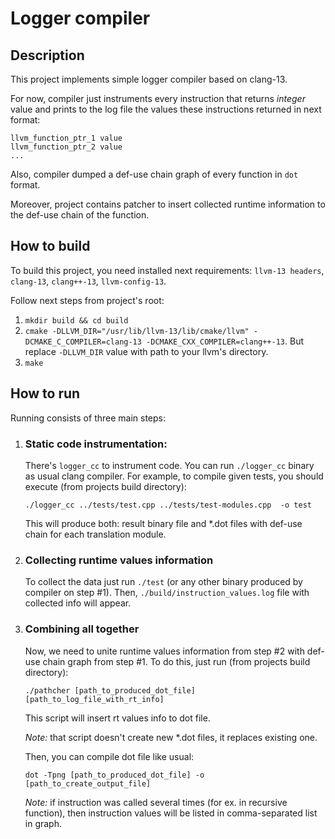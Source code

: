# Logger compiler

## Description

This project implements simple logger compiler based on clang-13.

For now, compiler just instruments every instruction that returns _integer_ value and prints to the log file the values these instructions returned in next format:

```csv
llvm_function_ptr_1 value
llvm_function_ptr_2 value
...
```

Also, compiler dumped a def-use chain graph of every function in `dot` format.

Moreover, project contains patcher to insert collected runtime information to the def-use chain of the function.

## How to build

To build this project, you need installed next requirements: `llvm-13 headers`, `clang-13`, `clang++-13`, `llvm-config-13`.

Follow next steps from project's root:
1. `mkdir build && cd build`
2. `cmake -DLLVM_DIR="/usr/lib/llvm-13/lib/cmake/llvm" -DCMAKE_C_COMPILER=clang-13 -DCMAKE_CXX_COMPILER=clang++-13`. But replace `-DLLVM_DIR` value with path to your llvm's directory.
3. `make`

## How to run
Running consists of three main steps:
1. ### Static code instrumentation: 
    There's `logger_cc` to instrument code. You can run `./logger_cc` binary as usual clang compiler. For example, to compile given tests, you should execute (from projects build directory):

    `./logger_cc ../tests/test.cpp ../tests/test-modules.cpp  -o test`

    This will produce both: result binary file and *.dot files with def-use chain for each translation module.

2. ### Collecting runtime values information 
    To collect the data just run `./test` (or any other binary produced by compiler on step #1). Then, `./build/instruction_values.log` file with collected info will appear.

3. ### Combining all together
    Now, we need to unite runtime values information from step #2 with def-use chain graph from step #1. To do this, just run (from projects build directory):

    `./pathcher [path_to_produced_dot_file] [path_to_log_file_with_rt_info]`

    This script will insert rt values info to dot file. 
    
    *Note:* that script doesn't create new *.dot files, it replaces existing one. 
    
    Then, you can compile dot file like usual:

    `dot -Tpng [path_to_produced_dot_file] -o [path_to_create_output_file]`

    *Note:* if instruction was called several times (for ex. in recursive function), then instruction values will be listed in comma-separated list in graph.










